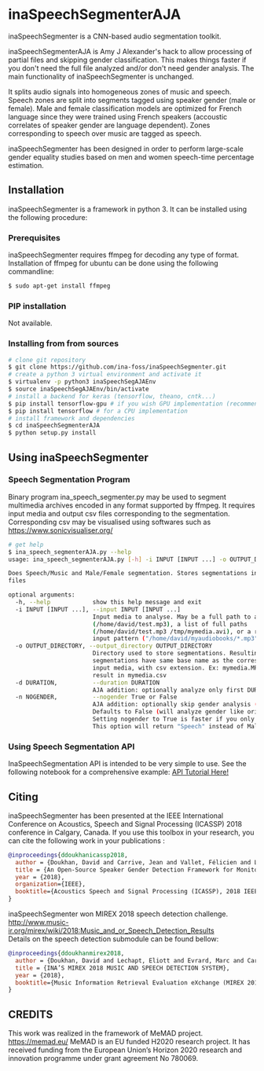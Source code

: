 # inaSpeechSegmenterAJA

inaSpeechSegmenter is a CNN-based audio segmentation toolkit.

inaSpeechSegmenterAJA is Amy J Alexander's hack to allow processing of partial files and skipping gender classification.
This makes things faster if you don't need the full file analyzed and/or don't need gender analysis.
The main functionality of inaSpeechSegmenter is unchanged.


It splits audio signals into homogeneous zones of music and speech.
Speech zones are split into segments tagged using speaker gender (male or female).
Male and female classification models are optimized for French language since they were trained using French speakers (accoustic correlates of speaker gender are language dependent).
Zones corresponding to speech over music are tagged as speech.


inaSpeechSegmenter has been designed in order to perform large-scale gender equality studies based on men and women speech-time percentage estimation.

## Installation

inaSpeechSegmenter is a framework in python 3.
It can be installed using the following procedure:

### Prerequisites

inaSpeechSegmenter requires ffmpeg for decoding any type of format.
Installation of ffmpeg for ubuntu can be done using the following commandline:
```bash
$ sudo apt-get install ffmpeg
```
### PIP installation
Not available.

### Installing from from sources

```bash
# clone git repository
$ git clone https://github.com/ina-foss/inaSpeechSegmenter.git
# create a python 3 virtual environment and activate it
$ virtualenv -p python3 inaSpeechSegAJAEnv
$ source inaSpeechSegAJAEnv/bin/activate
# install a backend for keras (tensorflow, theano, cntk...)
$ pip install tensorflow-gpu # if you wish GPU implementation (recommended)
$ pip install tensorflow # for a CPU implementation
# install framework and dependencies
$ cd inaSpeechSegmenterAJA
$ python setup.py install
```

## Using inaSpeechSegmenter

### Speech Segmentation Program
Binary program ina_speech_segmenter.py may be used to segment multimedia archives encoded in any format supported by ffmpeg. It requires input media and output csv files corresponding to the segmentation. Corresponding csv may be visualised using softwares such as https://www.sonicvisualiser.org/
```bash
# get help
$ ina_speech_segmenterAJA.py --help
usage: ina_speech_segmenterAJA.py [-h] -i INPUT [INPUT ...] -o OUTPUT_DIRECTORY

Does Speech/Music and Male/Female segmentation. Stores segmentations into CSV
files

optional arguments:
  -h, --help            show this help message and exit
  -i INPUT [INPUT ...], --input INPUT [INPUT ...]
                        Input media to analyse. May be a full path to a media
                        (/home/david/test.mp3), a list of full paths
                        (/home/david/test.mp3 /tmp/mymedia.avi), or a regex
                        input pattern ("/home/david/myaudiobooks/*.mp3")
  -o OUTPUT_DIRECTORY, --output_directory OUTPUT_DIRECTORY
                        Directory used to store segmentations. Resulting
                        segmentations have same base name as the corresponding
                        input media, with csv extension. Ex: mymedia.MPG will
                        result in mymedia.csv
  -d DURATION,          --duration DURATION
                        AJA addition: optionally analyze only first DURATION seconds of file
  -n NOGENDER,          --nogender True or False
                        AJA addition: optionally skip gender analysis (-n True)
                        Defaults to False (will analyze gender like original package)
                        Setting nogender to True is faster if you only want to know Speech vs Music.
                        This option will return "Speech" instead of Male/Female                        
```
### Using Speech Segmentation API

InaSpeechSegmentation API is intended to be very simple to use.
See the following notebook for a comprehensive example: [API Tutorial Here!](API_Tutorial.ipynb)

## Citing

inaSpeechSegmenter has been presented at the IEEE International Conference on Acoustics, Speech and Signal Processing (ICASSP) 2018 conference in Calgary, Canada. If you use this toolbox in your research, you can cite the following work in your publications :


```bibtex
@inproceedings{ddoukhanicassp2018,
  author = {Doukhan, David and Carrive, Jean and Vallet, Félicien and Larcher, Anthony and Meignier, Sylvain},
  title = {An Open-Source Speaker Gender Detection Framework for Monitoring Gender Equality},
  year = {2018},
  organization={IEEE},
  booktitle={Acoustics Speech and Signal Processing (ICASSP), 2018 IEEE International Conference on}
}
```

inaSpeechSegmenter won MIREX 2018 speech detection challenge.  
http://www.music-ir.org/mirex/wiki/2018:Music_and_or_Speech_Detection_Results  
Details on the speech detection submodule can be found bellow:  


```bibtex
@inproceedings{ddoukhanmirex2018,
  author = {Doukhan, David and Lechapt, Eliott and Evrard, Marc and Carrive, Jean},
  title = {INA’S MIREX 2018 MUSIC AND SPEECH DETECTION SYSTEM},
  year = {2018},
  booktitle={Music Information Retrieval Evaluation eXchange (MIREX 2018)}
}
```


## CREDITS

This work was realized in the framework of MeMAD project.
https://memad.eu/
MeMAD is an EU funded H2020 research project.
It has received funding from the European Union’s Horizon 2020 research and innovation programme under grant agreement No 780069.
